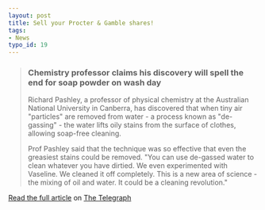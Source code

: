 ```yaml
---
layout: post
title: Sell your Procter & Gamble shares!
tags:
- News
typo_id: 19
---
```

<blockquote>
<h3>Chemistry professor claims his discovery will spell the end for soap powder on wash day</h3>

<p>
Richard Pashley, a professor of physical chemistry at the Australian National University in Canberra, has discovered that when tiny air "particles" are removed from water - a process known as "de-gassing" - the water lifts oily stains from the surface of clothes, allowing soap-free cleaning.
</p>
<p>
Prof Pashley said that the technique was so effective that even the greasiest stains could be removed. "You can use de-gassed water to clean whatever you have dirtied. We even experimented with Vaseline. We cleaned it off completely. This is a new area of science - the mixing of oil and water. It could be a cleaning revolution."
</p>
</blockquote>

<p>
<a href="http://www.telegraph.co.uk/news/main.jhtml;sessionid=YFD5WZTIVIGETQFIQMGCM5OAVCBQUJVC?xml=/news/2005/02/06/nwater06.xml&sSheet=/news/2005/02/06/ixhome.html&secureRefresh=true&_requestid=67408">Read the full article</a> on <a href="http://www.telegraph.co.uk">The Telegraph</a></p>
